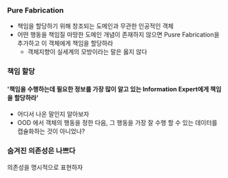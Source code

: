 ### Pure Fabrication
* 책임을 할당하기 위해 창조되는 도메인과 무관한 인공적인 객체
* 어떤 행동을 책임질 마땅한 도메인 개념이 존재하지 않으면 Pusre Fabrication을 추가하고 이 객체에게 책임을 할당하라
  * 객체지향이 실세계의 모방이라는 말은 옳지 않다


### 책임 할당
#### '책임을 수행하는데 필요한 정보를 가장 많이 알고 있는 Information Expert에게 책임을 할당하라'
* 어디서 나온 말인지 알아보자
* OOD 에서 객체의 행동을 정한 다음, 그 행동을 가장 잘 수행 할 수 있는 데이터를 캡슐화하는 것이 아니었나?

### 숨겨진 의존성은 나쁘다
의존성을 명시적으로 표현하자
